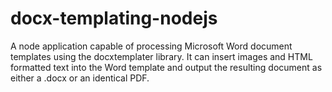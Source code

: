# docx-templating-nodejs
A node application capable of processing Microsoft Word document templates using the docxtemplater library. It can insert images and HTML formatted text into the Word template and output the resulting document as either a .docx or an identical PDF.
